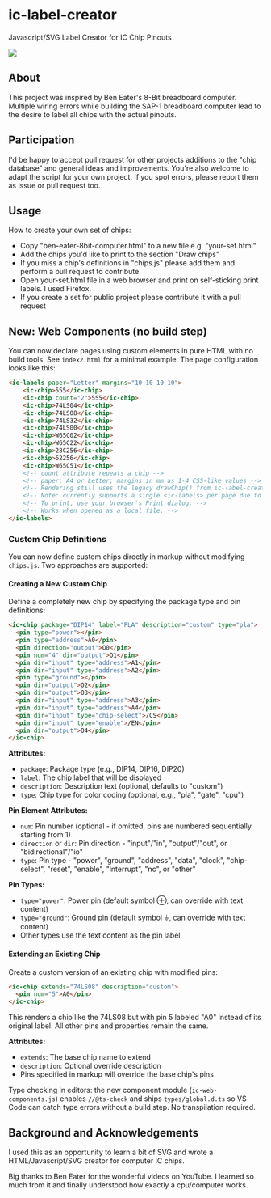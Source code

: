 # ic-label-creator
Javascript/SVG Label Creator for IC Chip Pinouts

<img src="/assets/readme-example-labels.png" />



## About

This project was inspired by Ben Eater's 8-Bit breadboard computer. Multiple wiring errors while building the SAP-1 breadboard computer lead to the desire to label all chips with the actual pinouts.

## Participation

I'd be happy to accept pull request for other projects  additions to the "chip database" and general ideas and improvements.
You're also welcome to adapt the script for your own project. If you spot errors, please report them as issue or pull request too.

## Usage

How to create your own set of chips:

- Copy "ben-eater-8bit-computer.html" to a new file e.g. "your-set.html"
- Add the chips you'd like to print to the section "Draw chips"
- If you miss a chip's definitions in "chips.js" please add them and perform a pull request to contribute.
- Open your-set.html file in a web browser and print on self-sticking print labels. I used Firefox.
- If you create a set for public project please contribute it with a pull request

## New: Web Components (no build step)

You can now declare pages using custom elements in pure HTML with no build tools. See `index2.html` for a minimal example. The page configuration looks like this:

```html
<ic-labels paper="Letter" margins="10 10 10 10">
	<ic-chip>555</ic-chip>
	<ic-chip count="2">555</ic-chip>
	<ic-chip>74LS04</ic-chip>
	<ic-chip>74LS08</ic-chip>
	<ic-chip>74LS32</ic-chip>
	<ic-chip>74LS00</ic-chip>
	<ic-chip>W65C02</ic-chip>
	<ic-chip>W65C22</ic-chip>
	<ic-chip>28C256</ic-chip>
	<ic-chip>62256</ic-chip>
	<ic-chip>W65C51</ic-chip>
	<!-- count attribute repeats a chip -->
	<!-- paper: A4 or Letter; margins in mm as 1-4 CSS-like values -->
	<!-- Rendering still uses the legacy drawChip() from ic-label-creator.js -->
	<!-- Note: currently supports a single <ic-labels> per page due to legacy #page target. -->
	<!-- To print, use your browser's Print dialog. -->
	<!-- Works when opened as a local file. -->
</ic-labels>
```

### Custom Chip Definitions

You can now define custom chips directly in markup without modifying `chips.js`. Two approaches are supported:

#### Creating a New Custom Chip

Define a completely new chip by specifying the package type and pin definitions:

```html
<ic-chip package="DIP14" label="PLA" description="custom" type="pla">
  <pin type="power"></pin>
  <pin type="address">A0</pin>
  <pin direction="output">O0</pin>
  <pin num="4" dir="output">O1</pin>
  <pin dir="input" type="address">A1</pin>
  <pin dir="input" type="address">A2</pin>
  <pin type="ground"></pin>
  <pin dir="output">O2</pin>
  <pin dir="output">O3</pin>
  <pin dir="input" type="address">A3</pin>
  <pin dir="input" type="address">A4</pin>
  <pin dir="input" type="chip-select">/CS</pin>
  <pin dir="input" type="enable">/EN</pin>
  <pin dir="output">O4</pin>
</ic-chip>
```

**Attributes:**
- `package`: Package type (e.g., DIP14, DIP16, DIP20)
- `label`: The chip label that will be displayed
- `description`: Description text (optional, defaults to "custom")
- `type`: Chip type for color coding (optional, e.g., "pla", "gate", "cpu")

**Pin Element Attributes:**
- `num`: Pin number (optional - if omitted, pins are numbered sequentially starting from 1)
- `direction` or `dir`: Pin direction - "input"/"in", "output"/"out", or "bidirectional"/"io"
- `type`: Pin type - "power", "ground", "address", "data", "clock", "chip-select", "reset", "enable", "interrupt", "nc", or "other"

**Pin Types:**
- `type="power"`: Power pin (default symbol ⊕, can override with text content)
- `type="ground"`: Ground pin (default symbol ⏚, can override with text content)
- Other types use the text content as the pin label

#### Extending an Existing Chip

Create a custom version of an existing chip with modified pins:

```html
<ic-chip extends="74LS08" description="custom">
  <pin num="5">A0</pin>
</ic-chip>
```

This renders a chip like the 74LS08 but with pin 5 labeled "A0" instead of its original label. All other pins and properties remain the same.

**Attributes:**
- `extends`: The base chip name to extend
- `description`: Optional override description
- Pins specified in markup will override the base chip's pins

Type checking in editors: the new component module (`ic-web-components.js`) enables `//@ts-check` and ships `types/global.d.ts` so VS Code can catch type errors without a build step. No transpilation required.

## Background and Acknowledgements

I used this as an opportunity to learn a bit of SVG and wrote a HTML/Javascript/SVG creator for computer IC chips.

Big thanks to Ben Eater for the wonderful videos on YouTube. I learned so much from it and finally understood how exactly a cpu/computer works.

